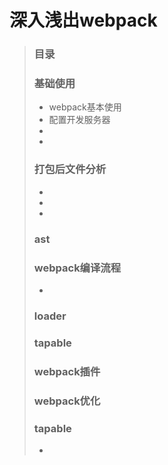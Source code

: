 # 深入浅出webpack

> ### 目录
> ### 基础使用
> * webpack基本使用
> * 配置开发服务器
> * 
> * 
> ### 打包后文件分析
> * 
> * 
> * 
> ### ast
> ### webpack编译流程
> * 
> ### loader
> ### tapable
> ### webpack插件
> ### webpack优化
> ### tapable
> * 
